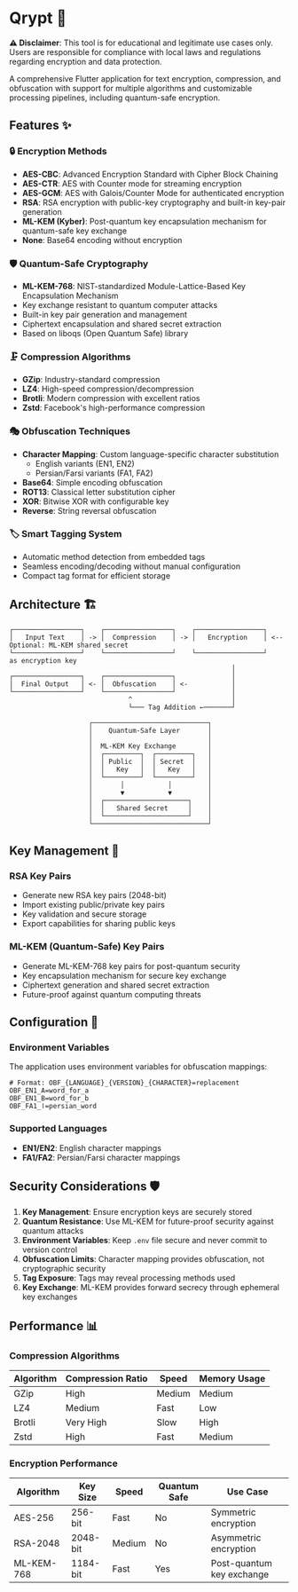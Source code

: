 # Qrypt 🔐

**⚠️ Disclaimer**: This tool is for educational and legitimate use cases only. Users are responsible
for compliance with local laws and regulations regarding encryption and data protection.

A comprehensive Flutter application for text encryption, compression, and obfuscation with support
for multiple algorithms and customizable processing pipelines, including quantum-safe encryption.

## Features ✨

### 🔒 Encryption Methods

- **AES-CBC**: Advanced Encryption Standard with Cipher Block Chaining
- **AES-CTR**: AES with Counter mode for streaming encryption
- **AES-GCM**: AES with Galois/Counter Mode for authenticated encryption
- **RSA**: RSA encryption with public-key cryptography and built-in key-pair generation
- **ML-KEM (Kyber)**: Post-quantum key encapsulation mechanism for quantum-safe key exchange
- **None**: Base64 encoding without encryption

### 🛡️ Quantum-Safe Cryptography

- **ML-KEM-768**: NIST-standardized Module-Lattice-Based Key Encapsulation Mechanism
- Key exchange resistant to quantum computer attacks
- Built-in key pair generation and management
- Ciphertext encapsulation and shared secret extraction
- Based on liboqs (Open Quantum Safe) library

### 🗜️ Compression Algorithms

- **GZip**: Industry-standard compression
- **LZ4**: High-speed compression/decompression
- **Brotli**: Modern compression with excellent ratios
- **Zstd**: Facebook's high-performance compression

### 🎭 Obfuscation Techniques

- **Character Mapping**: Custom language-specific character substitution
    - English variants (EN1, EN2)
    - Persian/Farsi variants (FA1, FA2)
- **Base64**: Simple encoding obfuscation
- **ROT13**: Classical letter substitution cipher
- **XOR**: Bitwise XOR with configurable key
- **Reverse**: String reversal obfuscation

### 🏷️ Smart Tagging System

- Automatic method detection from embedded tags
- Seamless encoding/decoding without manual configuration
- Compact tag format for efficient storage

## Architecture 🏗️

```
┌─────────────────┐    ┌─────────────────┐    ┌─────────────────┐
│   Input Text    │ -> │  Compression    │ -> │   Encryption    │ <-- Optional: ML-KEM shared secret 
└─────────────────┘    └─────────────────┘    └─────────────────┘               as encryption key
                                                        │
┌─────────────────┐    ┌─────────────────┐              │
│  Final Output   │ <- │  Obfuscation    │ <-           │
└─────────────────┘    └─────────────────┘              │
                              ^                         │
                              └─── Tag Addition ←───────┘

                    ┌─────────────────────────────┐
                    │    Quantum-Safe Layer       │
                    │                             │
                    │  ML-KEM Key Exchange        │
                    │  ┌─────────┐  ┌─────────┐   │
                    │  │ Public  │  │ Secret  │   │
                    │  │   Key   │  │   Key   │   │
                    │  └─────────┘  └─────────┘   │
                    │       │           │         │
                    │       ▼           ▼         │
                    │  ┌─────────────────────┐    │
                    │  │   Shared Secret     │    │
                    │  └─────────────────────┘    │
                    └─────────────────────────────┘
```

## Key Management 🔑

### RSA Key Pairs

- Generate new RSA key pairs (2048-bit)
- Import existing public/private key pairs
- Key validation and secure storage
- Export capabilities for sharing public keys

### ML-KEM (Quantum-Safe) Key Pairs

- Generate ML-KEM-768 key pairs for post-quantum security
- Key encapsulation mechanism for secure key exchange
- Ciphertext generation and shared secret extraction
- Future-proof against quantum computing threats

## Configuration 🔧

### Environment Variables

The application uses environment variables for obfuscation mappings:

```env
# Format: OBF_{LANGUAGE}_{VERSION}_{CHARACTER}=replacement
OBF_EN1_A=word_for_a
OBF_EN1_B=word_for_b
OBF_FA1_ا=persian_word
```

### Supported Languages

- **EN1/EN2**: English character mappings
- **FA1/FA2**: Persian/Farsi character mappings

## Security Considerations 🛡️

1. **Key Management**: Ensure encryption keys are securely stored
2. **Quantum Resistance**: Use ML-KEM for future-proof security against quantum attacks
3. **Environment Variables**: Keep `.env` file secure and never commit to version control
4. **Obfuscation Limits**: Character mapping provides obfuscation, not cryptographic security
5. **Tag Exposure**: Tags may reveal processing methods used
6. **Key Exchange**: ML-KEM provides forward secrecy through ephemeral key exchanges

## Performance 📊

### Compression Algorithms

| Algorithm | Compression Ratio | Speed  | Memory Usage |
|-----------|-------------------|--------|--------------|
| GZip      | High              | Medium | Medium       |
| LZ4       | Medium            | Fast   | Low          |
| Brotli    | Very High         | Slow   | High         |
| Zstd      | High              | Fast   | Medium       |

### Encryption Performance

| Algorithm  | Key Size | Speed  | Quantum Safe | Use Case                  |
|------------|----------|--------|--------------|---------------------------|
| AES-256    | 256-bit  | Fast   | No           | Symmetric encryption      |
| RSA-2048   | 2048-bit | Medium | No           | Asymmetric encryption     |
| ML-KEM-768 | 1184-bit | Fast   | Yes          | Post-quantum key exchange |
